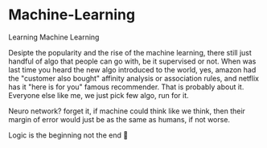 # Machine-Learning
Learning Machine Learning

Desipte the popularity and the rise of the machine learning, there still just handful of algo that people can go with, be it supervised or not.
When was last time you heard the new algo introduced to the world, yes, amazon had the "customer also bought" affinity analysis or association rules, 
and netflix has it "here is for you" famous recommender. That is probably about it. Everyone else like me, we just pick few algo, run for it.

Neuro network? forget it, if machine could think like we think, then their margin of error would just be as the same as humans, if not worse.


Logic is the beginning not the end 🖖
